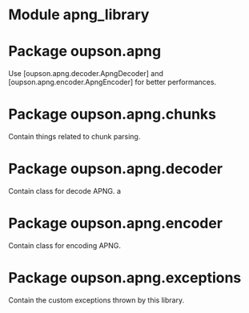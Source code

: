 # Module apng_library

# Package oupson.apng
Use [oupson.apng.decoder.ApngDecoder] and [oupson.apng.encoder.ApngEncoder] for better performances.

# Package oupson.apng.chunks
Contain things related to chunk parsing.

# Package oupson.apng.decoder
Contain class for decode APNG.
a
# Package oupson.apng.encoder
Contain class for encoding APNG.

# Package oupson.apng.exceptions
Contain the custom exceptions thrown by this library.